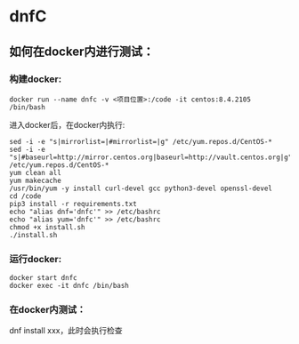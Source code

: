 # dnfC

## 如何在docker内进行测试：
### 构建docker:
```
docker run --name dnfc -v <项目位置>:/code -it centos:8.4.2105 /bin/bash
```
进入docker后，在docker内执行:
```
sed -i -e "s|mirrorlist=|#mirrorlist=|g" /etc/yum.repos.d/CentOS-*
sed -i -e "s|#baseurl=http://mirror.centos.org|baseurl=http://vault.centos.org|g" /etc/yum.repos.d/CentOS-*
yum clean all
yum makecache
/usr/bin/yum -y install curl-devel gcc python3-devel openssl-devel
cd /code
pip3 install -r requirements.txt
echo "alias dnf='dnfc'" >> /etc/bashrc
echo "alias yum='dnfc'" >> /etc/bashrc
chmod +x install.sh
./install.sh
```
### 运行docker:
```
docker start dnfc
docker exec -it dnfc /bin/bash
```
### 在docker内测试：
dnf install xxx，此时会执行检查